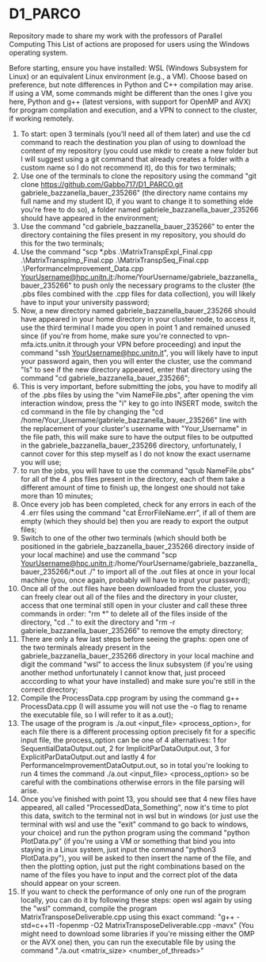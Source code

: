 # D1_PARCO
Repository made to share my work with the professors of Parallel Computing 
This List of actions are proposed for users using the Windows operating system.

Before starting, ensure you have installed: WSL (Windows Subsystem for Linux) or an equivalent Linux environment (e.g., a VM). Choose based on preference, but note differences in Python and C++ compilation may arise. If using a VM, some commands might be different than the ones I give you here, Python and g++ (latest versions, with support for OpenMP and AVX) for program compilation and execution, and a VPN to connect to the cluster, if working remotely.
1) To start: open 3 terminals (you'll need all of them later) and use the cd command to reach the destination you plan of using to download the content of my repository (you could use mkdir to create a new folder but I will suggest using a git command that already creates a folder with a custom name so I do not recommend it), do this for two terminals;
2) Use one of the terminals to clone the repository using the command "git clone https://github.com/Gabbo717/D1_PARCO.git gabriele_bazzanella_bauer_235266" (the directory name contains my full name and my student ID, if you want to change it to something elde you're free to do so), a folder named gabriele_bazzanella_bauer_235266 should have appeared in the environment;
3) Use the command "cd gabriele_bazzanella_bauer_235266" to enter the directory containing the files present in my repository, you should do this for the two terminals; 
4) Use the command "scp *.pbs .\MatrixTranspExpl_Final.cpp .\MatrixTranspImp_Final.cpp .\MatrixTranspSeq_Final.cpp .\PerformanceImprovement_Data.cpp YourUsername@hpc.unitn.it:/home/YourUsername/gabriele_bazzanella_bauer_235266" to push only the necessary programs to the cluster (the .pbs files combined with the .cpp files for data collection), you will likely have to input your university password;
5) Now, a new directory named gabriele_bazzanella_bauer_235266 should have appeared in your home directory in your cluster node, to access it, use the third terminal I made you open in point 1 and remained unused since (if you're from home, make sure you're connected to vpn-mfa.icts.unitn.it through your VPN before proceeding) and input the command "ssh YourUsername@hpc.unitn.it", you will likely have to input your password again, then you will enter the cluster, use the command "ls" to see if the new directory appeared, enter that directory using the command "cd gabriele_bazzanella_bauer_235266";
6) This is very important, before submitting the jobs, you have to modify all of the .pbs files by using the "vim NameFile.pbs", after opening the vim interaction window, press the "i" key to go into INSERT mode, switch the cd command in the file by changing the "cd /home/Your_Username/gabriele_bazzanella_bauer_235266" line with the replacement of your cluster's username with "Your_Username" in the file path, this will make sure to have the output files to be outputted in the gabriele_bazzanella_bauer_235266 directory, unfortunately, I cannot cover for this step myself as I do not know the exact username you will use;
7) to run the jobs, you will have to use the command "qsub NameFile.pbs" for all of the 4 .pbs files present in the directory, each of them take a different amount of time to finish up, the longest one should not take more than 10 minutes;
8) Once every job has been completed, check for any errors in each of the 4 .err files using the command "cat ErrorFileName.err", if all of them are empty (which they should be) then you are ready to export the output files;
9) Switch to one of the other two terminals (which should both be positioned in the gabriele_bazzanella_bauer_235266 directory inside of your local machine) and use the command "scp YourUsername@hpc.unitn.it:/home/YourUsername/gabriele_bazzanella_bauer_235266/*.out ./" to import all of the .out files at once in your local machine (you, once again, probably will have to input your password);
10) Once all of the .out files have been downloaded from the cluster, you can freely clear out all of the files and the directory in your cluster, access that one terminal still open in your cluster and call these three commands in order: "rm *" to delete all of the files inside of the directory, "cd .." to exit the directory and "rm -r gabriele_bazzanella_bauer_235266" to remove the empty directory;
11) There are only a few last steps before seeing the graphs: open one of the two terminals already present in the gabriele_bazzanella_bauer_235266 directory in your local machine and digit the command "wsl" to access the linux subsystem (if you're using another method unfortunately I cannot know that, just proceed acccording to what your have installed) and make sure you're still in the correct directory;
12) Compile the ProcessData.cpp program by using the command g++ ProcessData.cpp (I will assume you will not use the -o flag to rename the executable file, so I will refer to it as a.out);
13) The usage of the program is ./a.out <input_file> <process_option>, for each file there is a different processing option precisely fit for a specific input file, the process_option can be one of 4 alternatives: 1 for SequentialDataOutput.out, 2 for ImplicitParDataOutput.out, 3 for ExplicitParDataOutput.out and lastly 4 for PerformanceImprovementDataOutput.out, so in total you're looking to run 4 times the command ./a.out <input_file> <process_option> so be careful with the combinations otherwise errors in the file parsing will arise.
14) Once you've finished with point 13, you should see that 4 new files have appeared, all called "ProcessedData_Something", now it's time to plot this data, switch to the terminal not in wsl but in windows (or just use the terminal with wsl and use the "exit" command to go back to windows, your choice) and run the python program using the command "python PlotData.py" (if you're using a VM or something that bind you into staying in a Linux system, just input the command "python3 PlotData.py"), you will be asked to then insert the name of the file, and then the plotting option, just put the right combinations based on the name of the files you have to input and the correct plot of the data should appear on your screen.
15) If you want to check the performance of only one run of the program locally, you can do it by following these steps: open wsl again by using the "wsl" command, compile the program MatrixTransposeDeliverable.cpp using this exact command: "g++ -std=c++11 -fopenmp -O2 MatrixTransposeDeliverable.cpp -mavx" (You might need to download some libraries if you're missing either the OMP or the AVX one) then, you can run the executable file by using the command "./a.out <matrix_size> <number_of_threads>"
